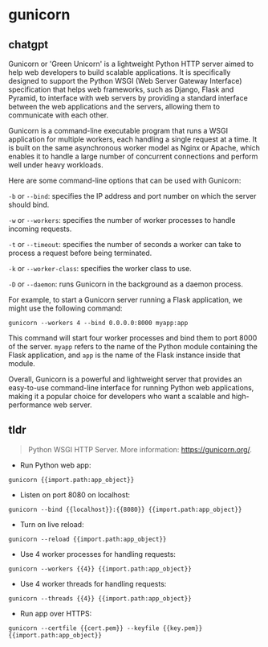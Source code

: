# gunicorn 
## chatgpt 
Gunicorn or 'Green Unicorn' is a lightweight Python HTTP server aimed to help web developers to build scalable applications. It is specifically designed to support the Python WSGI (Web Server Gateway Interface) specification that helps web frameworks, such as Django, Flask and Pyramid, to interface with web servers by providing a standard interface between the web applications and the servers, allowing them to communicate with each other.

Gunicorn is a command-line executable program that runs a WSGI application for multiple workers, each handling a single request at a time. It is built on the same asynchronous worker model as Nginx or Apache, which enables it to handle a large number of concurrent connections and perform well under heavy workloads.

Here are some command-line options that can be used with Gunicorn:

`-b` or `--bind`: specifies the IP address and port number on which the server should bind.

`-w` or `--workers`: specifies the number of worker processes to handle incoming requests.

`-t` or `--timeout`: specifies the number of seconds a worker can take to process a request before being terminated.

`-k` or `--worker-class`: specifies the worker class to use.

`-D` or `--daemon`: runs Gunicorn in the background as a daemon process.

For example, to start a Gunicorn server running a Flask application, we might use the following command:

```
gunicorn --workers 4 --bind 0.0.0.0:8000 myapp:app
```

This command will start four worker processes and bind them to port 8000 of the server. `myapp` refers to the name of the Python module containing the Flask application, and `app` is the name of the Flask instance inside that module.

Overall, Gunicorn is a powerful and lightweight server that provides an easy-to-use command-line interface for running Python web applications, making it a popular choice for developers who want a scalable and high-performance web server. 

## tldr 
 
> Python WSGI HTTP Server.
> More information: <https://gunicorn.org/>.

- Run Python web app:

`gunicorn {{import.path:app_object}}`

- Listen on port 8080 on localhost:

`gunicorn --bind {{localhost}}:{{8080}} {{import.path:app_object}}`

- Turn on live reload:

`gunicorn --reload {{import.path:app_object}}`

- Use 4 worker processes for handling requests:

`gunicorn --workers {{4}} {{import.path:app_object}}`

- Use 4 worker threads for handling requests:

`gunicorn --threads {{4}} {{import.path:app_object}}`

- Run app over HTTPS:

`gunicorn --certfile {{cert.pem}} --keyfile {{key.pem}} {{import.path:app_object}}`

